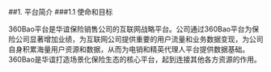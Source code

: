 ##1.	平台简介
###1.1	使命和目标

360Bao平台是华谊保险销售公司的互联网战略平台。公司通过360Bao平台为保险公司显著增加业绩，为互联网公司提供重要的用户流量和业务数据变现，为公司自身积累海量用户资源和数据，从而为电销和精英代理人平台提供数据基础。360Bao是华谊打造场景化保险生态的核心平台，起到连接其他各方资源的作用。

